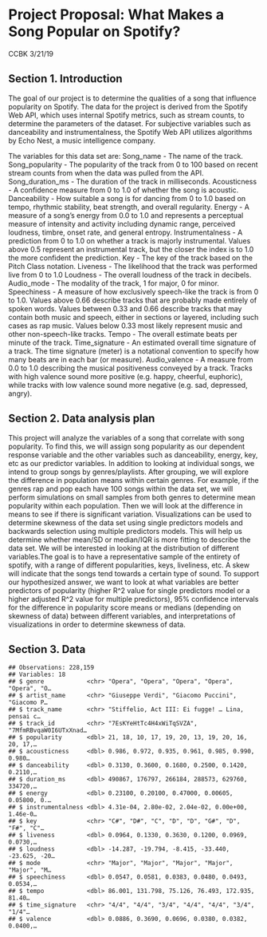 Project Proposal: What Makes a Song Popular on Spotify?
================
CCBK
3/21/19

## Section 1. Introduction

The goal of our project is to determine the qualities of a song that
influence popularity on Spotify. The data for the project is derived
from the Spotify Web API, which uses internal Spotify metrics, such as
stream counts, to determine the parameters of the dataset. For
subjective variables such as danceability and instrumentalness, the
Spotify Web API utilizes algorithms by Echo Nest, a music intelligence
company.

The variables for this data set are: Song\_name - The name of the track.
Song\_popularity - The popularity of the track from 0 to 100 based on
recent stream counts from when the data was pulled from the API.
Song\_duration\_ms - The duration of the track in milliseconds.
Acousticness - A confidence measure from 0 to 1.0 of whether the song is
acoustic. Danceability - How suitable a song is for dancing from 0 to
1.0 based on tempo, rhythmic stability, beat strength, and overall
regularity. Energy - A measure of a song’s energy from 0.0 to 1.0 and
represents a perceptual measure of intensity and activity including
dynamic range, perceived loudness, timbre, onset rate, and general
entropy. Instrumentalness - A prediction from 0 to 1.0 on whether a
track is majorly instrumental. Values above 0.5 represent an
instrumental track, but the closer the index is to 1.0 the more
confident the prediction. Key - The key of the track based on the Pitch
Class notation. Liveness - The likelihood that the track was performed
live from 0 to 1.0 Loudness - The overall loudness of the track in
decibels. Audio\_mode - The modality of the track, 1 for major, 0 for
minor. Speechiness - A measure of how exclusively speech-like the track
is from 0 to 1.0. Values above 0.66 describe tracks that are probably
made entirely of spoken words. Values between 0.33 and 0.66 describe
tracks that may contain both music and speech, either in sections or
layered, including such cases as rap music. Values below 0.33 most
likely represent music and other non-speech-like tracks. Tempo - The
overall estimate beats per minute of the track. Time\_signature - An
estimated overall time signature of a track. The time signature (meter)
is a notational convention to specify how many beats are in each bar (or
measure). Audio\_valence - A measure from 0.0 to 1.0 describing the
musical positiveness conveyed by a track. Tracks with high valence sound
more positive (e.g. happy, cheerful, euphoric), while tracks with low
valence sound more negative (e.g. sad, depressed, angry).

## Section 2. Data analysis plan

This project will analyze the variables of a song that correlate with
song popularity. To find this, we will assign song popularity as our
dependent response variable and the other variables such as
danceability, energy, key, etc as our predictor variables. In addition
to looking at individual songs, we intend to group songs by
genres/playlists. After grouping, we will explore the difference in
population means within certain genres. For example, if the genres rap
and pop each have 100 songs within the data set, we will perform
simulations on small samples from both genres to determine mean
popularity within each population. Then we will look at the difference
in means to see if there is significant variation. Visualizations can be
used to determine skewness of the data set using single predictors
models and backwards selection using multiple predictors models. This
will help us determine whether mean/SD or median/IQR is more fitting to
describe the data set. We will be interested in looking at the
distribution of different variables.The goal is to have a representative
sample of the entirety of spotify, with a range of different
popularities, keys, liveliness, etc. A skew will indicate that the songs
tend towards a certain type of sound. To support our hypothesized
answer, we want to look at what variables are better predictors of
popularity (higher R^2 value for single predictors model or a higher
adjusted R^2 value for multiple predictors), 95% confidence intervals
for the difference in popularity score means or medians (depending on
skewness of data) between different variables, and interpretations of
visualizations in order to determine skewness of data.

## Section 3. Data

    ## Observations: 228,159
    ## Variables: 18
    ## $ genre            <chr> "Opera", "Opera", "Opera", "Opera", "Opera", "O…
    ## $ artist_name      <chr> "Giuseppe Verdi", "Giacomo Puccini", "Giacomo P…
    ## $ track_name       <chr> "Stiffelio, Act III: Ei fugge! … Lina, pensai c…
    ## $ track_id         <chr> "7EsKYeHtTc4H4xWiTqSVZA", "7MfmRBvqaW0I6UTxXnad…
    ## $ popularity       <dbl> 21, 18, 10, 17, 19, 20, 13, 19, 20, 16, 20, 17,…
    ## $ acousticness     <dbl> 0.986, 0.972, 0.935, 0.961, 0.985, 0.990, 0.980…
    ## $ danceability     <dbl> 0.3130, 0.3600, 0.1680, 0.2500, 0.1420, 0.2110,…
    ## $ duration_ms      <dbl> 490867, 176797, 266184, 288573, 629760, 334720,…
    ## $ energy           <dbl> 0.23100, 0.20100, 0.47000, 0.00605, 0.05800, 0.…
    ## $ instrumentalness <dbl> 4.31e-04, 2.80e-02, 2.04e-02, 0.00e+00, 1.46e-0…
    ## $ key              <chr> "C#", "D#", "C", "D", "D", "G#", "D", "F#", "C"…
    ## $ liveness         <dbl> 0.0964, 0.1330, 0.3630, 0.1200, 0.0969, 0.0730,…
    ## $ loudness         <dbl> -14.287, -19.794, -8.415, -33.440, -23.625, -20…
    ## $ mode             <chr> "Major", "Major", "Major", "Major", "Major", "M…
    ## $ speechiness      <dbl> 0.0547, 0.0581, 0.0383, 0.0480, 0.0493, 0.0534,…
    ## $ tempo            <dbl> 86.001, 131.798, 75.126, 76.493, 172.935, 81.40…
    ## $ time_signature   <chr> "4/4", "4/4", "3/4", "4/4", "4/4", "3/4", "1/4"…
    ## $ valence          <dbl> 0.0886, 0.3690, 0.0696, 0.0380, 0.0382, 0.0400,…

